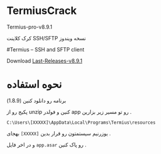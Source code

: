 # TermiusCrack
Termius-pro-v8.9.1
  
 کرک کلاینت SSH/SFTP نسخه ویندوز 
    

#Termius – SSH and SFTP client
  
 Download [Last-Releases-v8.9.1](https://github.com/Matialz7/TermiusCrack/releases/download/main/Termius.V8.9.1.zip)
  
# نحوه استفاده 
  
برنامه رو دانلود کنین (1.8.9)
  
پکیج رو از unzip کنین و فولدر app رو تو مسیر زیر بزارین .
```
C:\Users\[XXXXX]\AppData\Local\Programs\Termius\resources
```


بهجای ```[XXXXX]``` یوزرنیم سیستمتون رو قرار بدین .

  
و در اخر فایل ```app.asar``` رو پاک کنین .

